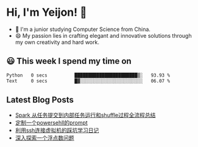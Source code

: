 <!--

Here are some ideas to get you started:

- 🔭 I’m currently working on ...
- 🌱 I’m currently learning ...
- 👯 I’m looking to collaborate on ...
- 🤔 I’m looking for help with ...
- 💬 Ask me about ...
- 📫 How to reach me: ...
- 😄 Pronouns: ...
- ⚡ Fun fact: ...
-->

# Hi, I'm Yeijon! 👋

- 🔭 I'm a junior studying Computer Science from China.
- 😄 My passion lies in crafting elegant and innovative solutions through my own creativity and hard work.

## 😃 This week I spend my time on
<!--START_SECTION:waka-->

```txt
Python   0 secs          ███████████████████████▒░   93.93 %
Text     0 secs          █▓░░░░░░░░░░░░░░░░░░░░░░░   06.07 %
```

<!--END_SECTION:waka-->

## Latest Blog Posts
<!-- BLOG-POST-LIST:START -->
- [Spark 从任务提交到内部任务运行和shuffle过程全流程总结](https://yeijon.github.io/posts/Spark-%E4%BB%8E%E4%BB%BB%E5%8A%A1%E6%8F%90%E4%BA%A4%E5%88%B0%E5%86%85%E9%83%A8%E4%BB%BB%E5%8A%A1%E8%BF%90%E8%A1%8C%E5%92%8Cshuffle%E8%BF%87%E7%A8%8B%E5%85%A8%E6%B5%81%E7%A8%8B%E6%80%BB%E7%BB%93/)
- [定制一个powersehll的prompt](https://yeijon.github.io/posts/%E5%AE%9A%E5%88%B6%E4%B8%80%E4%B8%AApowersehll%E7%9A%84prompt/)
- [利用ssh连接虚拟机的踩坑学习日记](https://yeijon.github.io/posts/%E5%88%A9%E7%94%A8ssh%E8%BF%9E%E6%8E%A5%E8%99%9A%E6%8B%9F%E6%9C%BA%E7%9A%84%E8%B8%A9%E5%9D%91%E5%AD%A6%E4%B9%A0%E6%97%A5%E8%AE%B0/)
- [深入探索一个浮点数问题](https://yeijon.github.io/posts/%E6%B7%B1%E5%85%A5%E6%8E%A2%E7%B4%A2%E4%B8%80%E4%B8%AA%E6%B5%AE%E7%82%B9%E6%95%B0%E9%97%AE%E9%A2%98/)
<!-- BLOG-POST-LIST:END -->
